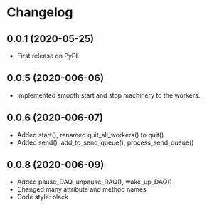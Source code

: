 Changelog
=========

0.0.1 (2020-05-25)
------------------
* First release on PyPI.

0.0.5 (2020-006-06)
------------------
* Implemented smooth start and stop machinery to the workers.

0.0.6 (2020-006-07)
------------------
* Added start(), renamed quit_all_workers() to quit()
* Added send(), add_to_send_queue(), process_send_queue()

0.0.8 (2020-006-09)
------------------
* Added pause_DAQ, unpause_DAQ(), wake_up_DAQ()
* Changed many attribute and method names
* Code style: black
